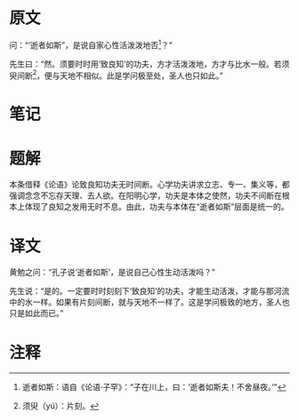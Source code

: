 # 原文
问：“‘逝者如斯”，是说自家心性活泼泼地否[^1]？”

先生曰：“然。须要时时用‘致良知’的功夫，方才活泼泼地，方才与比水一般。若须臾间断[^2]，便与天地不相似。此是学问极至处，圣人也只如此。”
# 笔记

# 题解
本条借释《论语》论致良知功夫无时间断。心学功夫讲求立志、专一、集义等，都强调念念不忘存天理、去人欲。在阳明心学，功夫是本体之使然，功夫不间断在根本上体现了良知之发用无时不息。由此，功夫与本体在“逝者如斯”层面是统一的。
# 译文
黄勉之问：“孔子说‘逝者如斯’，是说自己心性生动活泼吗？”

先生说：“是的。一定要时时刻刻下‘致良知’的功夫，才能生动活泼，才能与那河流中的水一样。如果有片刻间断，就与天地不一样了。这是学问极致的地方，圣人也只是如此而已。”
# 注释

[^1]: 逝者如斯：语自《论语·子罕》：“子在川上，曰：‘逝者如斯夫！不舍昼夜。’”
[^2]: 须臾（yú）：片刻。